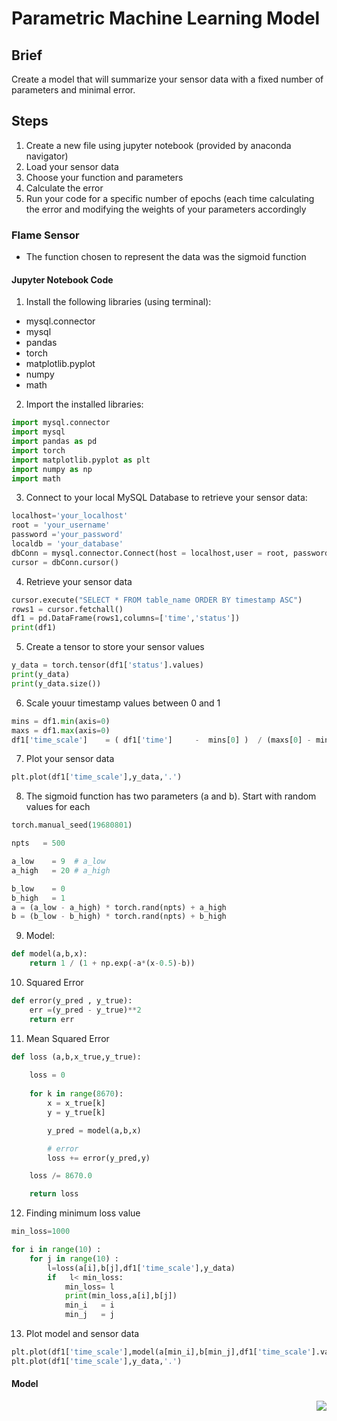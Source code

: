 # Parametric Machine Learning Model

## Brief

Create a model that will summarize your sensor data with a fixed number of parameters and minimal error.

## Steps

1. Create a new file using jupyter notebook (provided by anaconda navigator)
2. Load your sensor data
3. Choose your function and parameters
4. Calculate the error
5. Run your code for a specific number of epochs (each time calculating the error and modifying the weights of your parameters accordingly

### Flame Sensor

- The function chosen to represent the data was the sigmoid function

#### Jupyter Notebook Code

1. Install the following libraries (using terminal):
  - mysql.connector
  - mysql
  - pandas
  - torch
  - matplotlib.pyplot
  - numpy
  - math
 
2. Import the installed libraries:
```python
import mysql.connector
import mysql
import pandas as pd
import torch
import matplotlib.pyplot as plt
import numpy as np
import math
```
3. Connect to your local MySQL Database to retrieve your sensor data:
```python
localhost='your_localhost'
root = 'your_username'
password ='your_password'
localdb = 'your_database'
dbConn = mysql.connector.Connect(host = localhost,user = root, password = password,database = localdb)
cursor = dbConn.cursor()
```
4. Retrieve your sensor data
```python
cursor.execute("SELECT * FROM table_name ORDER BY timestamp ASC")
rows1 = cursor.fetchall()
df1 = pd.DataFrame(rows1,columns=['time','status'])
print(df1)
```
5. Create a tensor to store your sensor values
```python
y_data = torch.tensor(df1['status'].values)
print(y_data)
print(y_data.size())
```
6. Scale youur timestamp values between 0 and 1
```python
mins = df1.min(axis=0)
maxs = df1.max(axis=0)
df1['time_scale']    = ( df1['time']     -  mins[0] )  / (maxs[0] - mins[0])
```
7. Plot your sensor data
```python
plt.plot(df1['time_scale'],y_data,'.')
```
8. The sigmoid function has two parameters (a and b). Start with random values for each
```python
torch.manual_seed(19680801)

npts   = 500

a_low    = 9  # a_low
a_high   = 20 # a_high

b_low    = 0
b_high   = 1
a = (a_low - a_high) * torch.rand(npts) + a_high
b = (b_low - b_high) * torch.rand(npts) + b_high
```
9. Model:
```python
def model(a,b,x):
    return 1 / (1 + np.exp(-a*(x-0.5)-b))
```
10. Squared Error
```python
def error(y_pred , y_true):
    err =(y_pred - y_true)**2
    return err
```
11. Mean Squared Error
```python
def loss (a,b,x_true,y_true): 
    
    loss = 0
    
    for k in range(8670):
        x = x_true[k]
        y = y_true[k]

        y_pred = model(a,b,x)

        # error
        loss += error(y_pred,y)

    loss /= 8670.0

    return loss  
 ```
12. Finding minimum loss value
```python
min_loss=1000

for i in range(10) :
    for j in range(10) :
        l=loss(a[i],b[j],df1['time_scale'],y_data)
        if   l< min_loss:
            min_loss= l
            print(min_loss,a[i],b[j])
            min_i   = i
            min_j   = j
```
13. Plot model and sensor data
```python
plt.plot(df1['time_scale'],model(a[min_i],b[min_j],df1['time_scale'].values))
plt.plot(df1['time_scale'],y_data,'.')
```
#### Model
<img style="float:right; " src="../Part IV: Machine Learning/ML/model2.png ">
